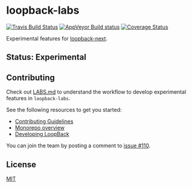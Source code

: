 # loopback-labs

[![Travis Build Status](https://travis-ci.org/strongloop/loopback-labs.svg?branch=master)](https://travis-ci.org/strongloop/loopback-labs)
[![AppVeyor Build status](https://ci.appveyor.com/api/projects/status/q8vp7wrdn2ak6801/branch/master?svg=true)](https://ci.appveyor.com/project/strongloop/loopback-labs/branch/master)
[![Coverage Status](https://coveralls.io/repos/github/strongloop/loopback-labs/badge.svg?branch=master)](https://coveralls.io/github/strongloop/loopback-labs?branch=master)

Experimental features for
[loopback-next](https://github.com/strongloop/loopback-next).

## Status: Experimental

## Contributing

Check out [LABS.md](./LABS.md) to understand the workflow to develop
experimental features in `loopback-labs`.

See the following resources to get you started:

- [Contributing Guidelines](./docs/CONTRIBUTING.md)
- [Monorepo overview](./docs/site/MONOREPO.md)
- [Developing LoopBack](./docs/site/DEVELOPING.md)

You can join the team by posting a comment to
[issue #110](https://github.com/strongloop/loopback-next/issues/110).

## License

[MIT](LICENSE)
